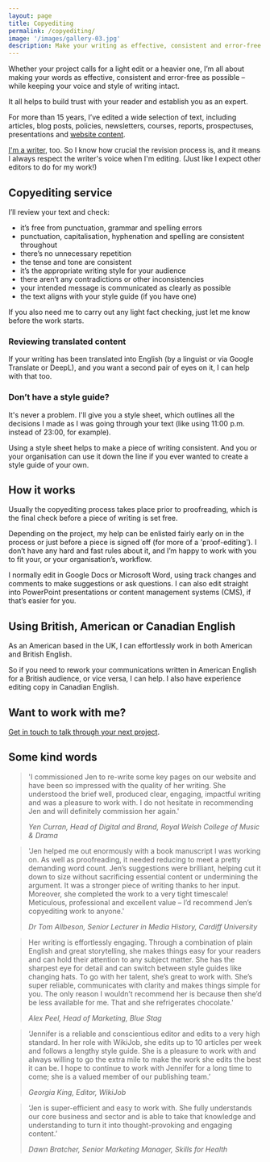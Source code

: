 ```yaml
---
layout: page
title: Copyediting
permalink: /copyediting/
image: '/images/gallery-03.jpg'
description: Make your writing as effective, consistent and error-free as possible with my professional copyediting service.
---
```

Whether your project calls for a light edit or a heavier one, I’m all about making your words as effective, consistent and error-free as possible – while keeping your voice and style of writing intact.

It all helps to build trust with your reader and establish you as an expert.

For more than 15 years, I’ve edited a wide selection of text, including articles, blog posts, policies, newsletters, courses, reports, prospectuses, presentations and [website content](/website-editing-and-proofreading).

[I'm a writer](/writing), too. So I know how crucial the revision process is, and it means I always respect the writer's voice when I'm editing. (Just like I expect other editors to do for my work!)

## Copyediting service
I’ll review your text and check:

- it’s free from punctuation, grammar and spelling errors
- punctuation, capitalisation, hyphenation and spelling are consistent throughout
- there’s no unnecessary repetition
- the tense and tone are consistent
- it’s the appropriate writing style for your audience
- there aren’t any contradictions or other inconsistencies
- your intended message is communicated as clearly as possible
- the text aligns with your style guide (if you have one)  

If you also need me to carry out any light fact checking, just let me know before the work starts.

### Reviewing translated content
If your writing has been translated into English (by a linguist or via Google Translate or DeepL), and you want a second pair of eyes on it, I can help with that too.

### Don’t have a style guide?
It's never a problem. I'll give you a style sheet, which outlines all the decisions I made as I was going through your text (like using 11:00 p.m. instead of 23:00, for example).

Using a style sheet helps to make a piece of writing consistent. And you or your organisation can use it down the line if you ever wanted to create a style guide of your own.

## How it works
Usually the copyediting process takes place prior to proofreading, which is the final check before a piece of writing is set free.

Depending on the project, my help can be enlisted fairly early on in the process or just before a piece is signed off (for more of a 'proof-editing'). I don’t have any hard and fast rules about it, and I’m happy to work with you to fit your, or your organisation’s, workflow.

I normally edit in Google Docs or Microsoft Word, using track changes and comments to make suggestions or ask questions. I can also edit straight into PowerPoint presentations or content management systems (CMS), if that’s easier for you.

## Using British, American or Canadian English
As an American based in the UK, I can effortlessly work in both American and British English.

So if you need to rework your communications written in American English for a British audience, or vice versa, I can help. I also have experience editing copy in Canadian English.

## Want to work with me?
[Get in touch to talk through your next project](/contact).

## Some kind words

>'I commissioned Jen to re-write some key pages on our website and have been so impressed with the quality of her writing. She understood the brief well, produced clear, engaging, impactful writing and was a pleasure to work with. I do not hesitate in recommending Jen and will definitely commission her again.'
>
><cite>Yen Curran, Head of Digital and Brand, Royal Welsh College of Music & Drama</cite>

>'Jen helped me out enormously with a book manuscript I was working on. As well as proofreading, it needed reducing to meet a pretty demanding word count. Jen’s suggestions were brilliant, helping cut it down to size without sacrificing essential content or undermining the argument. It was a stronger piece of writing thanks to her input. Moreover, she completed the work to a very tight timescale! Meticulous, professional and excellent value – I’d recommend Jen’s copyediting work to anyone.'
>
><cite>Dr Tom Allbeson, Senior Lecturer in Media History, Cardiff University</cite>


>Her writing is effortlessly engaging. Through a combination of plain English and great storytelling, she makes things easy for your readers and can hold their attention to any subject matter. She has the sharpest eye for detail and can switch between style guides like changing hats. To go with her talent, she’s great to work with. She’s super reliable, communicates with clarity and makes things simple for you. The only reason I wouldn’t recommend her is because then she’d be less available for me. That and she refrigerates chocolate.'
>
><cite>Alex Peel, Head of Marketing, Blue Stag</cite>

>‘Jennifer is a reliable and conscientious editor and edits to a very high standard. In her role with WikiJob, she edits up to 10 articles per week and follows a lengthy style guide. She is a pleasure to work with and always willing to go the extra mile to make the work she edits the best it can be. I hope to continue to work with Jennifer for a long time to come; she is a valued member of our publishing team.’
>
> <cite>Georgia King, Editor, WikiJob</cite>

>‘Jen is super-efficient and easy to work with. She fully understands our core business and sector and is able to take that knowledge and understanding to turn it into thought-provoking and engaging content.’
>
> <cite>Dawn Bratcher, Senior Marketing Manager, Skills for Health</cite>
